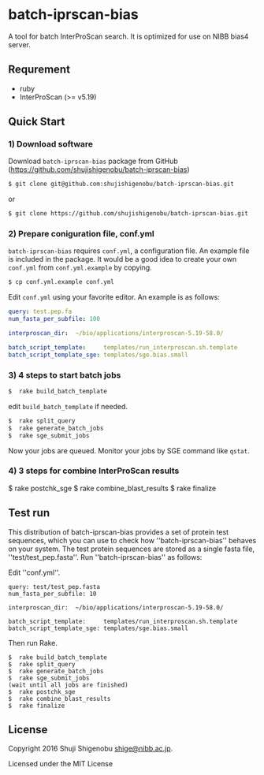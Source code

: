 batch-iprscan-bias
================

A tool for batch InterProScan search. It is optimized for use on NIBB bias4 server.

## Requrement

*  ruby
*  InterProScan (>= v5.19)

## Quick Start

### 1) Download software

Download `batch-iprscan-bias` package from GitHub (https://github.com/shujishigenobu/batch-iprscan-bias)

```bash
$ git clone git@github.com:shujishigenobu/batch-iprscan-bias.git
```
or

```bash
$ git clone https://github.com/shujishigenobu/batch-iprscan-bias.git
```

### 2) Prepare coniguration file, conf.yml

`batch-iprscan-bias` requires `conf.yml`, a configuration file. An example file is included in the package. It would be a good idea to create your own `conf.yml` from `conf.yml.example` by copying.

```bash
$ cp conf.yml.example conf.yml
```

Edit `conf.yml` using your favorite editor. An example is as follows:

```yaml
query: test.pep.fa
num_fasta_per_subfile: 100

interproscan_dir:  ~/bio/applications/interproscan-5.19-58.0/

batch_script_template:     templates/run_interproscan.sh.template
batch_script_template_sge: templates/sge.bias.small
```

### 3) 4 steps to start batch jobs

```bash
$  rake build_batch_template
```
edit `build_batch_template` if needed.

```bash
$  rake split_query
$  rake generate_batch_jobs
$  rake sge_submit_jobs
```
Now your jobs are queued. Monitor your jobs by SGE command like `qstat`.

### 4) 3 steps for combine InterProScan results

$  rake postchk_sge
$  rake combine_blast_results
$  rake finalize


## Test run
This distribution of batch-iprscan-bias provides a set of protein test sequences, which you can use to check how ''batch-iprscan-bias''  behaves on your system. The test protein sequences are stored as a single fasta file, ''test/test_pep.fasta''.  Run ''batch-iprscan-bias'' as follows:

Edit ''conf.yml''. 

```
query: test/test_pep.fasta
num_fasta_per_subfile: 10

interproscan_dir:  ~/bio/applications/interproscan-5.19-58.0/

batch_script_template:     templates/run_interproscan.sh.template
batch_script_template_sge: templates/sge.bias.small
```

Then run Rake.

```
$  rake build_batch_template
$  rake split_query
$  rake generate_batch_jobs
$  rake sge_submit_jobs
(wait until all jobs are finished)
$  rake postchk_sge
$  rake combine_blast_results
$  rake	finalize
```

## License

Copyright 2016 Shuji Shigenobu <shige@nibb.ac.jp>.

Licensed under the MIT License
